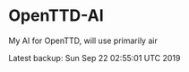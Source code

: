 # OpenTTD-AI
My AI for OpenTTD, will use primarily air

Latest backup: Sun Sep 22 02:55:01 UTC 2019
